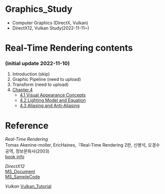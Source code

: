 # Graphics_Study
- Computer Graphics (DirectX, Vulkan)
- DirectX12, Vulkan Study(2022-11-11~)

# Real-Time Rendering contents
### (initial update 2022-11-10)
1. Introduction (skip)
2. Graphic Pipeline (need to upload)
3. Transform (need to upload)
4. [Chapter.4](https://github.com/mKangSH/Graphics_Study/tree/main/Real-Time%20Rendering/Chapter.4)
    - [4.1 Visual Appearance Concepts](https://github.com/mKangSH/Graphics_Study/blob/main/Real-Time%20Rendering/Chapter.4/4-1%20Visual%20Appearance.md)
    - [4.2 Lighting Model and Equation](https://github.com/mKangSH/Graphics_Study/blob/main/Real-Time%20Rendering/Chapter.4/4-2%20Lighting%20Model%20and%20Equation.md)
    - [4.3 Aliasing and Anti-Aliasing](https://github.com/mKangSH/Graphics_Study/blob/main/Real-Time%20Rendering/Chapter.4/4-3%20Aliasing%20and%20Anti-aliasing.md)
  
# Reference
_Real-Time Rendering_   
Tomas Akenine-moller, EricHaines,『Real-Time Rendering 2판, 신병석, 오경수 공역, 정보문화사(2003)    
[book info](https://www.aladin.co.kr/shop/wproduct.aspx?ItemId=440471)

_DirectX12_   
[MS_Document](https://learn.microsoft.com/ko-kr/windows/win32/direct3d12/directx-12-programming-guide)   
[MS_SampleCode](https://github.com/Microsoft/DirectX-Graphics-Samples)

_Vulkan_
[Vulkan_Tutorial](https://vulkan-tutorial.com/)
